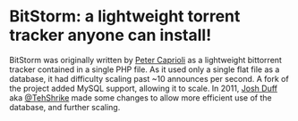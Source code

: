 # BitStorm: a lightweight torrent tracker anyone can install!

BitStorm was originally written by [Peter Caprioli](https://caprioli.se/) as a lightweight bittorrent tracker contained in a single PHP file. As it used only a single flat file as a database, it had difficulty scaling past ~10 announces per second.
A fork of the project added MySQL support, allowing it to scale. In 2011, [Josh Duff](https://joshduff.com/) aka [@TehShrike](https://github.com/TehShrike) made some changes to allow more efficient use of the database, and further scaling.
